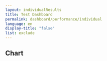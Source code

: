```yaml
---
layout: individualResults
title: Test Dashboard
permalink: dashboard/performance/individual
language: en
display-title: "false"
list: exclude
---
```


## Chart